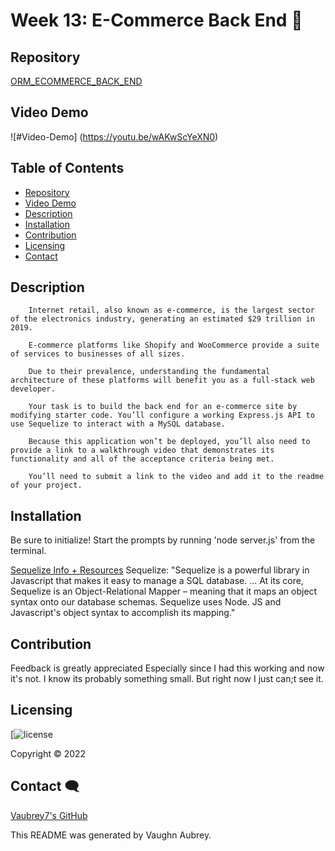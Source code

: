 # Week 13: E-Commerce Back End 🛒 #

## Repository 

[ORM_ECOMMERCE_BACK_END](https://vaubrey7.github.io/ORM_Ecommerce_Back_End/)


## Video Demo 

![#Video-Demo] (https://youtu.be/wAKwScYeXN0)


## Table of Contents ##

- [Repository](#Repository-)
- [Video Demo](#Video-Demo-)
- [Description](#Description-)
- [Installation](#Installation-)
- [Contribution](#Contribution-)
- [Licensing](#Licensing-)
- [Contact](#Contact-)

## Description 

        Internet retail, also known as e-commerce, is the largest sector of the electronics industry, generating an estimated $29 trillion in 2019.
        
        E-commerce platforms like Shopify and WooCommerce provide a suite of services to businesses of all sizes.
        
        Due to their prevalence, understanding the fundamental architecture of these platforms will benefit you as a full-stack web developer.
        
        Your task is to build the back end for an e-commerce site by modifying starter code. You’ll configure a working Express.js API to use Sequelize to interact with a MySQL database.

        Because this application won’t be deployed, you’ll also need to provide a link to a walkthrough video that demonstrates its functionality and all of the acceptance criteria being met. 
        
        You’ll need to submit a link to the video and add it to the readme of your project.


## Installation 

Be sure to initialize! Start the prompts by running 'node server.js' from the terminal.

[Sequelize Info + Resources](https://gist.github.com/zcaceres/742744b708393c022703b615d1bffbb1)
Sequelize: "Sequelize is a powerful library in Javascript that makes it easy to manage a SQL database. ... At its core, Sequelize is an Object-Relational Mapper – meaning that it maps an object syntax onto our database schemas. Sequelize uses Node. JS and Javascript's object syntax to accomplish its mapping."


## Contribution 

Feedback is greatly appreciated Especially since I had this working and now it's not. I know its probably something small. But right now I just can;t see it.


## Licensing 

[![license](MIT)


Copyright &copy; 2022


## Contact 🗨

[Vaubrey7's GitHub](https://github.com/vaubrey7)

This README was generated by Vaughn Aubrey.